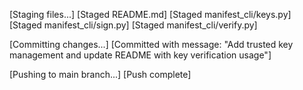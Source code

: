 [Staging files...]
[Staged README.md]
[Staged manifest_cli/keys.py]
[Staged manifest_cli/sign.py]
[Staged manifest_cli/verify.py]

[Committing changes...]
[Committed with message: "Add trusted key management and update README with key verification usage"]

[Pushing to main branch...]
[Push complete]
